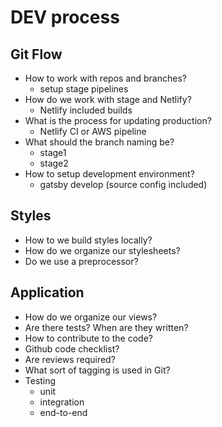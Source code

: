 # DEV process

## Git Flow
- How to work with repos and branches?
    - setup stage pipelines
- How do we work with stage and Netlify?
    - Netlify included builds
- What is the process for updating production?
    - Netlify CI or AWS pipeline
- What should the branch naming be?
    - stage1
    - stage2
- How to setup development environment?
    - gatsby develop (source config included)

## Styles
- How to we build styles locally?
- How do we organize our stylesheets?
- Do we use a preprocessor?

## Application
- How do we organize our views?
- Are there tests? When are they written?
- How to contribute to the code?
- Github code checklist?
- Are reviews required?
- What sort of tagging is used in Git?
- Testing
    - unit
    - integration
    - end-to-end

